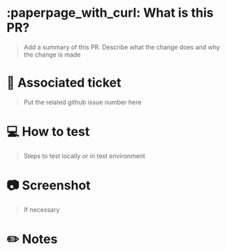 # :paperpage_with_curl: What is this PR?
> Add a summary of this PR. Describe what the change does and why the change is made

# :dart: Associated ticket
> Put the related github issue number here

# :computer: How to test
> Steps to test locally or in test environment

# :camera: Screenshot
> If necessary

# :pencil2: Notes